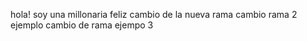 hola! soy una millonaria feliz 
cambio de la nueva rama
cambio rama 2 ejemplo
cambio de rama ejempo 3